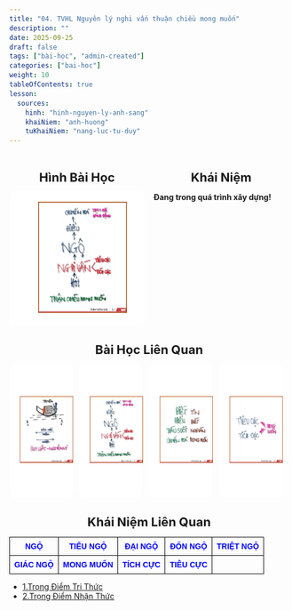 ```yaml
---
title: "04. TVHL Nguyên lý nghi vấn thuận chiều mong muốn"
description: ""
date: 2025-09-25
draft: false
tags: ["bài-học", "admin-created"]
categories: ["bai-hoc"]
weight: 10
tableOfContents: true
lesson:
  sources:
    hinh: "hinh-nguyen-ly-anh-sang"
    khaiNiem: "anh-huong"
    tuKhaiNiem: "nang-luc-tu-duy"
---
```


<!-- # 01. TVHL Nhận thức về nhân quả -->

<!-- **Mã hình:** WNT36003  
**Khóa học:** THẤU HIỂU NỘI TÂM - KIẾN TẠO AN VUI -->

<div style="display: flex; gap: 16px;">

  <!-- Cột Hình Bài Học -->
  <div style="flex: 1; max-width: 50%;">
    <h2 style="text-align: center; font-weight: bold; font-size: 22px; margin-bottom: 12px;">
      Hình Bài Học
    </h2>
    <a href="\" style="display: block; text-align: center;">
      <div style="border: 1px solid #fff; border-radius: 8px; padding: 8px; background: #fff;">
        <img src="/images/hinh12a.png" alt="Hình 3"
             style="width: 100%; height: 200px; object-fit: contain; border-radius: 4px; padding:10px;">
      </div>
    </a>
  </div>

  <!-- Cột Khái Niệm -->
  <div style="flex: 1; max-width: 50%;">
    <h2 style="text-align: center; font-weight: bold; font-size: 22px; margin-bottom: 12px;">
      Khái Niệm
    </h2>
    <!-- <p style="text-align: left; font-size: 18px; line-height: 1.6;"> -->
  <p style="text-align: left;">

**Đang trong quá trình xây dựng!** <br>

<!-- **NGỘ** Là trạng thái giao thoa giữa nghi vấn hay những trăn trở lâu ngày, tới một giây phút khi chúng ta hiểu thì vừa bừng sáng một trạng thái, tích tắc nội tâm chuyển từ nghi qua ngộ.

**TIỂU NGỘ** (ngộ ra những cái nhỏ): Là 1 thuật ngữ chỉ về những cái ngộ, chỉ ảnh hướng vừa phải đến cuộc đời con người ở một khía cạnh nào đó.

**ĐẠI NGỘ** (cái ngộ lớn): Là 1 thuật ngữ chỉ về những cái ngộ ảnh hưởng đến khía cạnh lớn, tác động đến cuộc đời con người.

**ĐỐN NGỘ** Là một thuật ngữ chỉ về tiến độ của việc ngộ, khi rút ngắn thời gian để ngộ được điều gì đó thay vì phải dành thời gian dài mới hiểu được.

**TRIỆT NGỘ** Là 1 thuật ngữ chỉ về việc khi con người ngộ vấn đề gì đó mà thấu suốt hết các vấn đề ở những khía cạnh khác.

**GIÁC NGỘ** Chính là sự thức tỉnh và hiểu rõ ra một chân lý nào đó.

**MONG MUỐN, TIÊU CỰC - TÍCH CỰC** <br>

**MONG MUỐN** là hình ảnh được lặp đi, lặp lại thường xuyên trong tâm trí.

**TÍCH CỰC** Là những gì thuận chiều mong muốn

**TIÊU CỰC** Là những gì ngược chiều mong muốn -->

  </p>
  </div>

</div>


<h2 style="text-align: center; font-weight: bold; font-size: 22px; margin-bottom: 12px;">
       Bài Học Liên Quan
    </h2>

<div style="display: flex; flex-wrap: wrap; gap: 12px; justify-content: flex-start;">
  <a href="\" style="flex: 1 1 calc(25% - 12px); max-width: calc(25% - 12px); text-align: center;">
    <div style="border: 1px solid #fff; border-radius: 8px; padding: 8px; background: #fff;">
      <img src="/images/hinh7_nguyen_ly_anh_sang.jfif" alt="Hình 3"
           style="width: 100%; height: 200px; object-fit: contain; border-radius: 4px; padding:10px;">
    </div>
  </a>

  <a href="\" style="flex: 1 1 calc(25% - 12px); max-width: calc(25% - 12px); text-align: center;">
    <div style="border: 1px solid #fff; border-radius: 8px; padding: 8px; background: #fff;">
      <img src="/images/hinh12a.png" alt="Hình 1"
           style="width: 100%; height: 200px; object-fit: contain; border-radius: 4px; padding:10px;">
    </div>
  </a>
  <a href="\" style="flex: 1 1 calc(25% - 12px); max-width: calc(25% - 12px); text-align: center;">
    <div style="border: 1px solid #fff; border-radius: 8px; padding: 8px; background: #fff;">
      <img src="/images/hinh17a.png" alt="Hình 2"
           style="width: 100%; height: 200px; object-fit: contain; border-radius: 4px; padding:10px;">
    </div>
  </a>
  <a href="\" style="flex: 1 1 calc(25% - 12px); max-width: calc(25% - 12px); text-align: center;">
    <div style="border: 1px solid #fff; border-radius: 8px; padding: 8px; background: #fff;">
      <img src="/images/hinh13a.png" alt="Hình 3"
           style="width: 100%; height: 200px; object-fit: contain; border-radius: 4px; padding:10px;">
    </div>
  </a>
  
</div>

<h2 style="text-align: center; font-weight: bold; font-size: 22px; margin-bottom: 12px;">
       Khái Niệm Liên Quan
</h2>

<table style="border-collapse: collapse; width: 100%; text-align: center; font-family: Arial, sans-serif;">
  <tr>
    <td style="border: 1px solid black; padding: 8px;">
      <a href="../../TU-KHAINIEM/ngo/" style="text-decoration: none; color: blue; font-weight: bold;">NGỘ</a>
    </td>
    <td style="border: 1px solid black; padding: 8px;">
      <a href="\" style="text-decoration: none; color: blue; font-weight: bold;">TIỂU NGỘ</a>
    </td>
    <td style="border: 1px solid black; padding: 8px;">
      <a href="../../TU-KHAINIEM/dai-ngo/" style="text-decoration: none; color: blue; font-weight: bold;">ĐẠI NGỘ</a>
    </td>
    <td style="border: 1px solid black; padding: 8px;">
      <a href="../../TU-KHAINIEM/don-ngo/" style="text-decoration: none; color: blue; font-weight: bold;">ĐỐN NGỘ</a>
    </td>
    <td style="border: 1px solid black; padding: 8px;">
      <a href="\" style="text-decoration: none; color: blue; font-weight: bold;">TRIỆT NGỘ</a>
    </td>
  </tr>
  <tr>
    <td style="border: 1px solid black; padding: 8px;">
      <a href="../../TU-KHAINIEM/giac-ngo/" style="text-decoration: none; color: blue; font-weight: bold;">GIÁC NGỘ</a>
    </td>
    <td style="border: 1px solid black; padding: 8px;">
      <a href="../../TU-KHAINIEM/mong-muon/" style="text-decoration: none; color: blue; font-weight: bold;">MONG MUỐN</a>
    </td>
    <td style="border: 1px solid black; padding: 8px;">
      <a href="\" style="text-decoration: none; color: blue; font-weight: bold;">TÍCH CỰC</a>
    </td>
    <td style="border: 1px solid black; padding: 8px;">
    <a href="\" style="text-decoration: none; color: blue; font-weight: bold;">TIÊU CỰC</a></td>
    <td style="border: 1px solid black; padding: 8px;"></td>
  </tr>
</table>


- [1.Trọng Điểm Tri Thức](../../KHAI-NIEM-NGUON/tvhl-nguyen-ly-nghi-van-thuan-chieu-mong-muon/trong-tam-tri-thuc)
- [2.Trọng Điểm Nhận Thức](../../KHAI-NIEM-NGUON/tvhl-nguyen-ly-nghi-van-thuan-chieu-mong-muon/trong-diem-nhan-thuc)